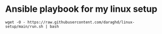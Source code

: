 # Ansible playbook for my linux setup  

```wget -O - https://raw.githubusercontent.com/daraghd/linux-setup/main/run.sh | bash```
